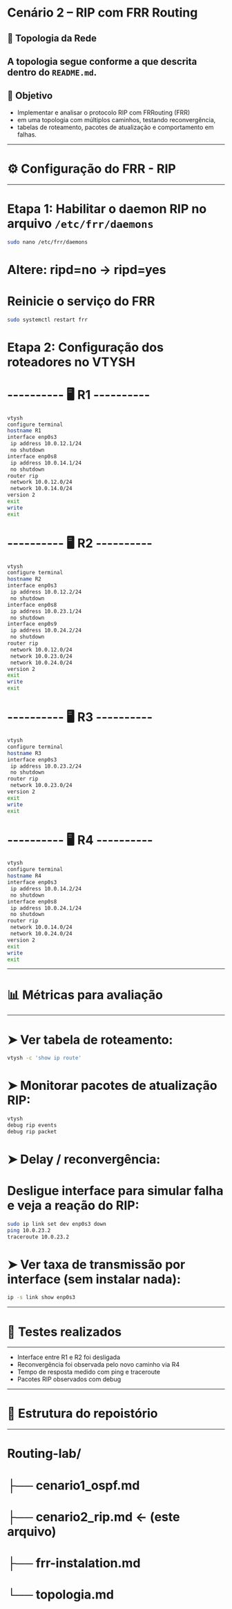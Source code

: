 # Cenário 2 – RIP com FRR Routing

## 🧱 Topologia da Rede

A topologia segue conforme a que descrita dentro do `README.md`.
---

## 🎯 Objetivo
- Implementar e analisar o protocolo RIP com FRRouting (FRR)
- em uma topologia com múltiplos caminhos, testando reconvergência,
- tabelas de roteamento, pacotes de atualização e comportamento em falhas.
---

# ⚙️ Configuração do FRR - RIP

---
# Etapa 1: Habilitar o daemon RIP no arquivo `/etc/frr/daemons` 
```bash
sudo nano /etc/frr/daemons
```
# Altere: ripd=no → ripd=yes

# Reinicie o serviço do FRR
```bash
sudo systemctl restart frr
```
# Etapa 2: Configuração dos roteadores no VTYSH

# ---------- 🖥️ R1 ----------
```bash
vtysh
configure terminal
hostname R1
interface enp0s3
 ip address 10.0.12.1/24
 no shutdown
interface enp0s8
 ip address 10.0.14.1/24
 no shutdown
router rip
 network 10.0.12.0/24
 network 10.0.14.0/24
version 2
exit
write
exit
```

# ---------- 🖥️ R2 ----------
```bash
vtysh
configure terminal
hostname R2
interface enp0s3
 ip address 10.0.12.2/24
 no shutdown
interface enp0s8
 ip address 10.0.23.1/24
 no shutdown
interface enp0s9
 ip address 10.0.24.2/24
 no shutdown
router rip
 network 10.0.12.0/24
 network 10.0.23.0/24
 network 10.0.24.0/24
version 2
exit
write
exit
```
# ---------- 🖥️ R3 ----------
```bash
vtysh
configure terminal
hostname R3
interface enp0s3
 ip address 10.0.23.2/24
 no shutdown
router rip
 network 10.0.23.0/24
version 2
exit
write
exit
```
# ---------- 🖥️ R4 ----------
```bash
vtysh
configure terminal
hostname R4
interface enp0s3
 ip address 10.0.14.2/24
 no shutdown
interface enp0s8
 ip address 10.0.24.1/24
 no shutdown
router rip
 network 10.0.14.0/24
 network 10.0.24.0/24
version 2
exit
write
exit
```
---
# 📊 Métricas para avaliação
---

# ➤ Ver tabela de roteamento:
```bash
vtysh -c 'show ip route'
```

# ➤ Monitorar pacotes de atualização RIP:
```bash
vtysh
debug rip events
debug rip packet
```

# ➤ Delay / reconvergência:
# Desligue interface para simular falha e veja a reação do RIP:
```bash
sudo ip link set dev enp0s3 down
ping 10.0.23.2
traceroute 10.0.23.2
```

# ➤ Ver taxa de transmissão por interface (sem instalar nada):
```bash
ip -s link show enp0s3
```

---
# 🧪 Testes realizados
---
- Interface entre R1 e R2 foi desligada
- Reconvergência foi observada pelo novo caminho via R4
- Tempo de resposta medido com ping e traceroute
- Pacotes RIP observados com debug

---
# 📁 Estrutura do repoistório
---
# Routing-lab/
# ├── cenario1_ospf.md
# ├── cenario2_rip.md  ← (este arquivo)
# ├── frr-instalation.md
# └── topologia.md
